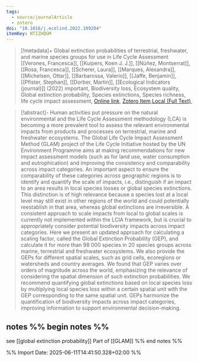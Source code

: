 ```yaml
---
tags:
  - source/journalArticle
  - zotero
doi: "10.1016/j.ecolind.2022.109204"
itemKey: NTIZHQGM
---
```

>[!metadata]+
> Global extinction probabilities of terrestrial, freshwater, and marine species groups for use in Life Cycle Assessment
> [[Verones, Francesca]], [[Kuipers, Koen J. J.]], [[Núñez, Montserrat]], [[Rosa, Francesca]], [[Scherer, Laura]], [[Marques, Alexandra]], [[Michelsen, Ottar]], [[Barbarossa, Valerio]], [[Jaffe, Benjamin]], [[Pfister, Stephan]], [[Dorber, Martin]], 
> [[Ecological Indicators (journal)]] (2022)
> important, Biodiversity loss, Ecosystem quality, Global extinction probability, Species extinctions, Species richness, life cycle impact assessment, 
> [Online link](https://www.sciencedirect.com/science/article/pii/S1470160X22006768), [Zotero Item](zotero://select/library/items/NTIZHQGM),[Local (Full Text)](file://C:/Users/aburg/Documents/references/zotero/storage/QCZYUTZW/Verones2022_Globalextinction.pdf), 


>[!abstract]-
>Human activities put pressure on the natural environmental and the Life Cycle Assessment methodology (LCA) is becoming a more prevalent tool to assess the relevant environmental impacts from products and processes on terrestrial, marine and freshwater ecosystems. The Global Life Cycle Impact Assessment Method (GLAM) project of the Life Cycle Initiative hosted by the UN Environment Programme aims at making recommendations for new impact assessment models (such as for land use, water consumption and eutrophication) and improving the consistency and comparability across impact categories. An important aspect to ensure the comparability of these categories across geographic regions is to identify and quantify the scale of impacts, i.e., distinguish if an impact to an area results in local species losses or global species extinctions. This distinction is of high relevance because a species lost at a local level may still exist in other regions of the world and could potentially reestablish in that area, whereas global extinctions are irreversible. A consistent approach to scale impacts from local to global scales is currently not implemented within the LCIA framework, but is crucial to appropriately consider potential biodiversity impacts across impact categories. Here we present an updated approach for calculating a scaling factor, called the Global Extinction Probability (GEP), and calculate it for more than 98 000 species in 20 species groups across marine, terrestrial and freshwater ecosystems. We also provide the GEPs for different spatial scales, such as grid cells, ecoregions or watersheds and country averages. We found that GEP varies over orders of magnitude across the world, emphasizing the relevance of considering the spatial dimension of such extinction probabilities. We recommend quantifying global extinctions based on local species loss by multiplying local species loss within a certain spatial unit with the GEP corresponding to the same spatial unit. GEPs harmonize the quantification of biodiversity impacts across impact categories, improving information to support environmental decision-making.

## notes %% begin notes %% 
see [[global extinction probability]]
Part of [[GLAM]]
%% end notes %%

%% Import Date: 2025-06-11T14:41:50.328+02:00 %%
